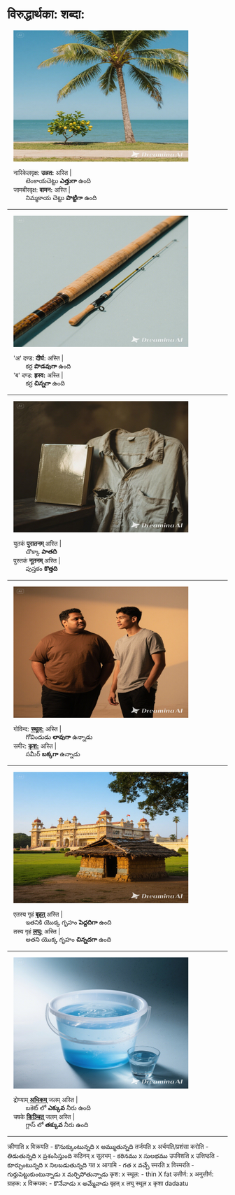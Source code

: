# विरुद्धार्थका: शब्दा:    

&emsp;<img src="pics\unnatha-vaamatha.jpeg" width="400" height="300" />  

&emsp;नारिकेलवृक्ष: **उन्नत:** अस्ति |  
&emsp;&emsp;&emsp;టెంకాయచెట్టు  **ఎత్తుగా** ఉంది  
&emsp;जामबीरवृक्ष: **वामन:** अस्ति |  
&emsp;&emsp;&emsp;నిమ్మకాయ చెట్టు **పొట్టిగా** ఉంది   

***************************************

&emsp;<img src="pics\dirgha-hraswa.jpeg" width="400" height="300" />  

&emsp;'अ' दण्ड: **दीर्घ:** अस्ति |  
&emsp;&emsp;&emsp;కర్ర **పొడవుగా** ఉంది  
&emsp;'ब' दण्ड: **ह्रस्व:** अस्ति |  
&emsp;&emsp;&emsp;కర్ర **చిన్నగా** ఉంది  

***************************************

&emsp;<img src="pics\nuuthanam-puraathanam.jpeg" width="400" height="300" />  

&emsp;युतकं **पुरातनम्** अस्ति |  
&emsp;&emsp;&emsp;చొక్కా **పాతది**   
&emsp;पुस्तकं **नूतनम्** अस्ति |  
&emsp;&emsp;&emsp;పుస్తకం **కొత్తది**   

***************************************

&emsp;<img src="pics\sthula-krusha.jpeg" width="400" height="300" />  

&emsp;गोविन्द: **[स्थूल:](https://www.learnsanskrit.cc/translate?search=sthUlaH&dir=se)** अस्ति |  
&emsp;&emsp;&emsp;గోవిందుడు **లావుగా** ఉన్నాడు   
&emsp;समीर: **[कृश:](https://www.learnsanskrit.cc/translate?search=kRshaH&dir=se)** अस्ति |  
&emsp;&emsp;&emsp;సమీర్ **బక్కగా** ఉన్నాడు   

***************************************

&emsp;<img src="pics\bruhath-laghu.jpeg" width="400" height="300" />  

&emsp;एतस्य गृहं **[बृहत्](https://www.learnsanskrit.cc/translate?search=bRhat&dir=se)** अस्ति |  
&emsp;&emsp;&emsp;ఇతనికి యొక్క గృహం **పెద్దదిగా** ఉంది   
&emsp;तस्य गृहं **[लघु:](https://www.learnsanskrit.cc/translate?search=%E0%A4%B2%E0%A4%98%E0%A5%81&dir=au)** अस्ति |  
&emsp;&emsp;&emsp;అతని యొక్క గృహం **చిన్నదగా** ఉంది    

***************************************

&emsp;<img src="pics\adhikam-kinchith.jpeg" width="400" height="300" />  

&emsp;द्रोण्याम् **[अधिकम्](https://www.learnsanskrit.cc/translate?search=adhika&dir=se)** जलम् अस्ति |  
&emsp;&emsp;&emsp;బకెట్ లో **ఎక్కువ** నీరు ఉంది   
&emsp;चषके **[किञ्चित्](https://www.learnsanskrit.cc/translate?search=kiJcit&dir=se)** जलम् अस्ति |  
&emsp;&emsp;&emsp;గ్లాస్ లో **తక్కువ** నీరు ఉంది   

***************************************





क्रीणाति x विक्रयति - కొనుక్కుంటున్నది x అమ్ముతున్నది 
तर्जयति x अर्चयति/प्रशंसा करोति - తిడుతున్నది x ప్రశంసిస్తుంది
कठिनम् x सुलभम् - కఠినము x సులభము 
उपविशति x उत्तिष्ठति - కూర్చుంటున్నది x నిలబడుతున్నది
गत x आगामि - గత x వచ్చే 
स्मरति x विस्मरति - గుర్తుపెట్టుకుంటున్నాడు x మర్చిపోతున్నాడు 
कृश: x स्थूल: - thin X fat
उत्तीर्ण: x अनुत्तीर्ण:
ग्राहक: x विक्रयक: - కొనేవాడు x అమ్మేవాడు 
बृहत् x लघु 
स्थूल  x कृशा
dadaatu